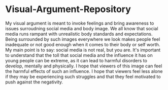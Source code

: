 # Visual-Argument-Repository
My visual argument is meant to invoke feelings and bring awareness to issues surroudning social media and body image. We all know that social media runs rampant with unrealistic body standards and expectations. Being surrounded by such images everywhere we look makes people feel inadequate or not good enough when it comes to their body or self worth. My main point is to say: social media is not real, but you are. It's important to understand that the toll that social media and the influence it has on young people can be extreme, as it can lead to harmful disorders to develop, mentally and physically. I hope that viewers of this image can feel the harmful effects of such an influence. I hope that viewers feel less alone if they may be experiencing such struggles and that they feel motivated to push against the negativity.

